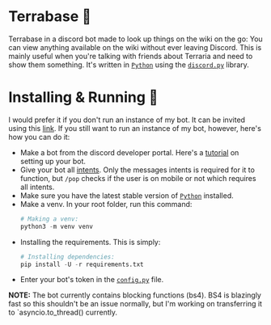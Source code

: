 # Terrabase 🌳
Terrabase in a discord bot made to look up things on the wiki on the go: You can view anything available on the wiki without ever leaving Discord. This is mainly useful when you're talking with friends about Terraria and need to show them something. It's written in [`Python`](https://www.python.org/) using the [`discord.py`](https://github.com/Rapptz/discord.py) library.

# Installing & Running 🤖
I would prefer it if you don't run an instance of my bot. It can be invited using this [link](https://discord.com/api/oauth2/authorize?client_id=1069569059257077840&permissions=517543938112&scope=bot). If you still want to run an instance of my bot, however, here's how you can do it:
* Make a bot from the discord developer portal. Here's a [tutorial](https://discordpy.readthedocs.io/en/latest/discord.html) on setting up your bot.
* Give your bot all [intents](https://discordpy.readthedocs.io/en/latest/intents.html). Only the messages intents is required for it to function, but `/pop` checks if the user is on mobile or not which requires all intents.
* Make sure you have the latest stable version of [`Python`](https://www.python.org/) installed.
* Make a venv. In your root folder, run this command:
  ```py
  # Making a venv:
  python3 -m venv venv
  ```
* Installing the requirements. This is simply:
  ```py
  # Installing dependencies:
  pip install -U -r requirements.txt
  ```
* Enter your bot's token in the [`config.py`](https://github.com/its-truce/CaveMonkey/blob/main/main/config.py) file.

**NOTE:** The bot currently contains blocking functions (bs4). BS4 is blazingly fast so this shouldn't be an issue normally, but I'm working on transferring it to `asyncio.to_thread() currently.
